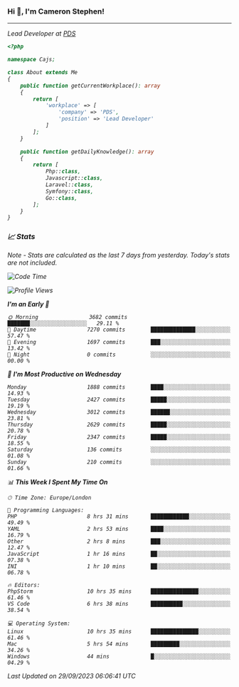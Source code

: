 ### Hi 👋, I'm Cameron Stephen!
<hr>
<p><em>Lead Developer at <a href="https://prindatasolutions.co.uk">PDS</a></p>


```php
<?php

namespace Cajs;

class About extends Me
{
    public function getCurrentWorkplace(): array
    {
        return [
            'workplace' => [
                'company' => 'PDS',
                'position' => 'Lead Developer'
            ]
        ];
    }

    public function getDailyKnowledge(): array
    {
        return [
            Php::class,
            Javascript::class,
            Laravel::class,
            Symfony::class,
            Go::class,
        ];
    }
}
```

### 📈 Stats
<p><em>Note - Stats are calculated as the last 7 days from yesterday. Today's stats are not included.</em></p>


<!--START_SECTION:waka-->
![Code Time](http://img.shields.io/badge/Code%20Time-3%2C549%20hrs%2028%20mins-blue)

![Profile Views](http://img.shields.io/badge/Profile%20Views-0-blue)

**I'm an Early 🐤** 

```text
🌞 Morning                3682 commits        ███████░░░░░░░░░░░░░░░░░░   29.11 % 
🌆 Daytime                7270 commits        ██████████████░░░░░░░░░░░   57.47 % 
🌃 Evening                1697 commits        ███░░░░░░░░░░░░░░░░░░░░░░   13.42 % 
🌙 Night                  0 commits           ░░░░░░░░░░░░░░░░░░░░░░░░░   00.00 % 
```
📅 **I'm Most Productive on Wednesday** 

```text
Monday                   1888 commits        ████░░░░░░░░░░░░░░░░░░░░░   14.93 % 
Tuesday                  2427 commits        █████░░░░░░░░░░░░░░░░░░░░   19.19 % 
Wednesday                3012 commits        ██████░░░░░░░░░░░░░░░░░░░   23.81 % 
Thursday                 2629 commits        █████░░░░░░░░░░░░░░░░░░░░   20.78 % 
Friday                   2347 commits        █████░░░░░░░░░░░░░░░░░░░░   18.55 % 
Saturday                 136 commits         ░░░░░░░░░░░░░░░░░░░░░░░░░   01.08 % 
Sunday                   210 commits         ░░░░░░░░░░░░░░░░░░░░░░░░░   01.66 % 
```


📊 **This Week I Spent My Time On** 

```text
🕑︎ Time Zone: Europe/London

💬 Programming Languages: 
PHP                      8 hrs 31 mins       ████████████░░░░░░░░░░░░░   49.49 % 
YAML                     2 hrs 53 mins       ████░░░░░░░░░░░░░░░░░░░░░   16.79 % 
Other                    2 hrs 8 mins        ███░░░░░░░░░░░░░░░░░░░░░░   12.47 % 
JavaScript               1 hr 16 mins        ██░░░░░░░░░░░░░░░░░░░░░░░   07.38 % 
INI                      1 hr 10 mins        ██░░░░░░░░░░░░░░░░░░░░░░░   06.78 % 

🔥 Editors: 
PhpStorm                 10 hrs 35 mins      ███████████████░░░░░░░░░░   61.46 % 
VS Code                  6 hrs 38 mins       ██████████░░░░░░░░░░░░░░░   38.54 % 

💻 Operating System: 
Linux                    10 hrs 35 mins      ███████████████░░░░░░░░░░   61.46 % 
Mac                      5 hrs 54 mins       █████████░░░░░░░░░░░░░░░░   34.26 % 
Windows                  44 mins             █░░░░░░░░░░░░░░░░░░░░░░░░   04.29 % 
```


 Last Updated on 29/09/2023 06:06:41 UTC
<!--END_SECTION:waka-->
